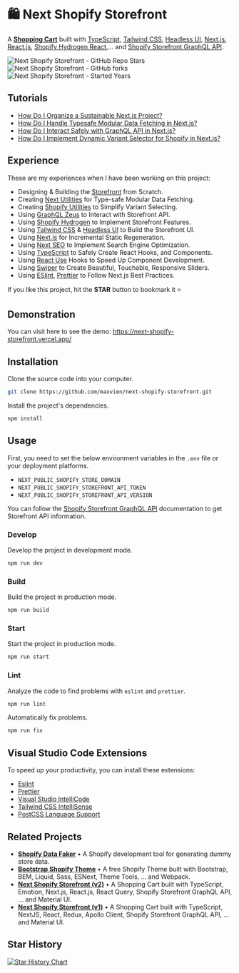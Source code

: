 # 🛍 Next Shopify Storefront

A **[Shopping Cart](https://github.com/Maxvien/next-shopify-storefront)** built with [TypeScript](https://www.typescriptlang.org), [Tailwind CSS](https://tailwindcss.com), [Headless UI](https://headlessui.com), [Next.js](https://nextjs.org), [React.js](https://react.dev), [Shopify Hydrogen React](https://shopify.dev/docs/api/hydrogen-react),... and [Shopify Storefront GraphQL API](https://shopify.dev/docs/api/storefront).

![Next Shopify Storefront - GitHub Repo Stars](https://img.shields.io/github/stars/maxvien/next-shopify-storefront?label=Stars)
![Next Shopify Storefront - GitHub forks](https://img.shields.io/github/forks/maxvien/next-shopify-storefront?label=Forks)
![Next Shopify Storefront - Started Years](https://img.shields.io/badge/Since-2019-blue?style=flat)

## Tutorials

- [How Do I Organize a Sustainable Next.js Project?](https://github.com/Maxvien/next-shopify-storefront/issues/68)
- [How Do I Handle Typesafe Modular Data Fetching in Next.js?](https://github.com/Maxvien/next-shopify-storefront/issues/69)
- [How Do I Interact Safely with GraphQL API in Next.js?](https://github.com/Maxvien/next-shopify-storefront/issues/70)
- [How Do I Implement Dynamic Variant Selector for Shopify in Next.js?](https://github.com/Maxvien/next-shopify-storefront/issues/71)

## Experience

These are my experiences when I have been working on this project:

- Designing & Building the [Storefront](https://github.com/maxvien/next-shopify-storefront) from Scratch.
- Creating [Next Utilities](https://www.npmjs.com/package/@maxvien/next) for Type-safe Modular Data Fetching.
- Creating [Shopify Utilities](https://www.npmjs.com/package/@maxvien/shopify) to Simplify Variant Selecting.
- Using [GraphQL Zeus](https://github.com/graphql-editor/graphql-zeus) to Interact with Storefront API.
- Using [Shopify Hydrogen](https://shopify.dev/docs/custom-storefronts/hydrogen-react) to Implement Storefront Features.
- Using [Tailwind CSS](https://tailwindcss.com/) & [Headless UI](https://headlessui.com/) to Build the Storefront UI.
- Using [Next.js](https://nextjs.org/) for Incremental Static Regeneration.
- Using [Next SEO](https://www.npmjs.com/package/next-seo) to Implement Search Engine Optimization.
- Using [TypeScript](https://www.typescriptlang.org/) to Safely Create React Hooks, and Components.
- Using [React Use](https://github.com/streamich/react-use) Hooks to Speed Up Component Development.
- Using [Swiper](https://swiperjs.com/) to Create Beautiful, Touchable, Responsive Sliders.
- Using [ESlint](https://eslint.org/), [Prettier](https://prettier.io/) to Follow Next.js Best Practices.

If you like this project, hit the **STAR** button to bookmark it ⭐️

## Demonstration

You can visit here to see the demo: https://next-shopify-storefront.vercel.app/

## Installation

Clone the source code into your computer.

```bash
git clone https://github.com/maxvien/next-shopify-storefront.git
```

Install the project's dependencies.

```bash
npm install
```

## Usage

First, you need to set the below environment variables in the `.env` file or your deployment platforms.

- `NEXT_PUBLIC_SHOPIFY_STORE_DOMAIN`
- `NEXT_PUBLIC_SHOPIFY_STOREFRONT_API_TOKEN`
- `NEXT_PUBLIC_SHOPIFY_STOREFRONT_API_VERSION`

You can follow the [Shopify Storefront GraphQL API](https://shopify.dev/api/storefront/getting-started) documentation to get Storefront API information.

### Develop

Develop the project in development mode.

```bash
npm run dev
```

### Build

Build the project in production mode.

```bash
npm run build
```

### Start

Start the project in production mode.

```bash
npm run start
```

### Lint

Analyze the code to find problems with `eslint` and `prettier`.

```bash
npm run lint
```

Automatically fix problems.

```bash
npm run fix
```

## Visual Studio Code Extensions

To speed up your productivity, you can install these extensions:

- [Eslint](https://marketplace.visualstudio.com/items?itemName=dbaeumer.vscode-eslint)
- [Prettier](https://marketplace.visualstudio.com/items?itemName=esbenp.prettier-vscode)
- [Visual Studio IntelliCode](https://marketplace.visualstudio.com/items?itemName=VisualStudioExptTeam.vscodeintellicode)
- [Tailwind CSS IntelliSense](https://marketplace.visualstudio.com/items?itemName=bradlc.vscode-tailwindcss)
- [PostCSS Language Support](https://marketplace.visualstudio.com/items?itemName=csstools.postcss)

## Related Projects

- **[Shopify Data Faker](https://github.com/Maxvien/shopify-data-faker)** • A Shopify development tool for generating dummy store data.
- **[Bootstrap Shopify Theme](https://github.com/Maxvien/bootstrap-shopify-theme/tree/v1)** • A free Shopify Theme built with Bootstrap, BEM, Liquid, Sass, ESNext, Theme Tools, ... and Webpack.
- **[Next Shopify Storefront (v2)](https://github.com/Maxvien/next-shopify-storefront/tree/v2)** • A Shopping Cart built with TypeScript, Emotion, Next.js, React.js, React Query, Shopify Storefront GraphQL API, ... and Material UI.
- **[Next Shopify Storefront (v1)](https://github.com/Maxvien/next-shopify-storefront/tree/v1)** • A Shopping Cart built with TypeScript, NextJS, React, Redux, Apollo Client, Shopify Storefront GraphQL API, ... and Material UI.

## Star History

[![Star History Chart](https://api.star-history.com/svg?repos=VienDinhCom/next-shopify-storefront&type=Date)](https://star-history.com/#Maxvien/next-shopify-storefront&Date)
